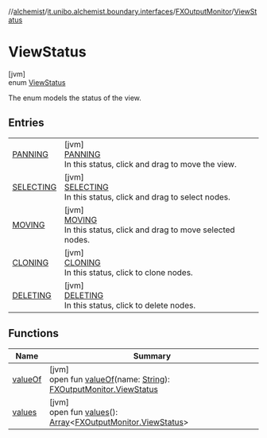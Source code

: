 //[alchemist](../../../../index.md)/[it.unibo.alchemist.boundary.interfaces](../../index.md)/[FXOutputMonitor](../index.md)/[ViewStatus](index.md)

# ViewStatus

[jvm]\
enum [ViewStatus](index.md)

The enum models the status of the view.

## Entries

| | |
|---|---|
| [PANNING](-p-a-n-n-i-n-g/index.md) | [jvm]<br>[PANNING](-p-a-n-n-i-n-g/index.md)<br>In this status, click and drag to move the view. |
| [SELECTING](-s-e-l-e-c-t-i-n-g/index.md) | [jvm]<br>[SELECTING](-s-e-l-e-c-t-i-n-g/index.md)<br>In this status, click and drag to select nodes. |
| [MOVING](-m-o-v-i-n-g/index.md) | [jvm]<br>[MOVING](-m-o-v-i-n-g/index.md)<br>In this status, click and drag to move selected nodes. |
| [CLONING](-c-l-o-n-i-n-g/index.md) | [jvm]<br>[CLONING](-c-l-o-n-i-n-g/index.md)<br>In this status, click to clone nodes. |
| [DELETING](-d-e-l-e-t-i-n-g/index.md) | [jvm]<br>[DELETING](-d-e-l-e-t-i-n-g/index.md)<br>In this status, click to delete nodes. |

## Functions

| Name | Summary |
|---|---|
| [valueOf](value-of.md) | [jvm]<br>open fun [valueOf](value-of.md)(name: [String](https://docs.oracle.com/javase/8/docs/api/java/lang/String.html)): [FXOutputMonitor.ViewStatus](index.md) |
| [values](values.md) | [jvm]<br>open fun [values](values.md)(): [Array](https://kotlinlang.org/api/latest/jvm/stdlib/kotlin/-array/index.html)<[FXOutputMonitor.ViewStatus](index.md)> |
